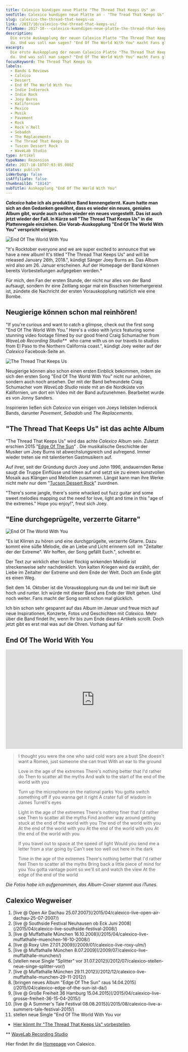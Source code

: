 ```yaml
---
title: Calexico kündigen neue Platte "The Thread That Keeps Us" an
seoTitle: Calexico kündigen neue Platte an - "The Tread That Keeps Us"
slug: calexico-the-thread-that-keeps-us
link: /2017/10/calexico-the-thread-that-keeps-us/
fileName: 2017-10---calexico-kuendigen-neue-platte-the-thread-that-keeps-us-an.md
description:
  Die erste Auskopplung der neuen Calexico Platte "The Thread That Keeps Us" ist
  da. Und was soll man sagen? "End Of The World With You" macht Fans glücklich.
excerpt:
  Die erste Auskopplung der neuen Calexico Platte "The Thread That Keeps Us" ist
  da. Und was soll man sagen? "End Of The World With You" macht Fans glücklich.
focusKeyword: The Thread That Keeps Us
labels:
  - Bands & Reviews
  - Calxico
  - Dessert
  - End Of The World With You
  - Indie Indierock
  - Indie Rock
  - Joey Burns
  - Kalifornien
  - Mexico
  - Musik
  - Pavement
  - Rock
  - Rock´n`Roll
  - Sebadoh
  - The Replacements
  - The Thread That Keeps Us
  - Tuscon Dessert Rock
  - WaveLab Studio
type: Artikel
typeName: Rezension
date: 2017-10-18T07:03:05.000Z
status: publish
isWerbung: false
isAffiliate: false
thumbnailId: "18143"
subTitle: Auskopplung "End Of The World With You"
---
```


<strong><em>Calexico</em> habe ich als produktive Band kennengelernt. Kaum hatte
man sich an den Gedanken gewöhnt, dass es wieder ein neues, geniales Album gibt,
wurde auch schon wieder ein neues vorgestellt. Das ist auch jetzt wieder der
Fall. In Kürze soll "The Thread That Keeps Us" in die Plattenregale einziehen.
Die Vorab-Auskopplung "End Of The World With You" verspricht einiges.</strong>

![End Of The World With You](http://cardamonchai.com/wp-content/uploads/2017/10/9917203896_a04e9ce147_k-300x199.jpg "Sänger und Gitarrist Joey Burns")

"It's Rocktober everyone and we are super excited to announce that we have a new
album! It's titled "The Thread That Keeps Us" and will be released January 26th,
2018.", kündigt Sänger Joey Burns an. Das Album wird also am 26. Januar
erscheinen. Auf der Homepage der Band können bereits Vorbestellungen aufgegeben
werden.\*

Für mich, den Fan der ersten Stunde, der nicht nur alles von der Band aufsaugt,
sondern ihr eine Zeitlang sogar mal ein Bisschen hinterhergereist ist, zündete
die Nachricht der ersten Vorauskopplung natürlich wie eine Bombe.

## Neugierige können schon mal reinhören!

"If you're curious and want to catch a glimpse, check out the first song "End Of
The World With You.” Here's a video with lyrics featuring some stunning video
footage filmed by our good friend Craig Schumacher from <em>WaveLab Recording
Studio</em>\*\*  who came with us on our travels to studios from El Paso to the
Northern California coast.", kündigt Joey weiter auf der <em>Calexico</em>
Facebook-Seite an.

![The Thread That Keeps Us](http://cardamonchai.com/wp-content/uploads/2017/10/The-Thread-That-Keeps-Us-300x300.jpg "So wird das neue Album aussehen")

Neugierige können also schon einen ersten Einblick bekommen, indem sie sich den
ersten Song "End Of The World With You" nicht nur anhören, sondern auch noch
ansehen. Der mit der Band befreundete Craig Schumacher vom <em>WaveLab
Studio</em> reiste mit an die Nordküste von Kalifornien, um dort ein Video mit
der Band aufzunehmen. Bearbeitet wurde es von Jonny Sanders.

Inspirieren ließen sich <em>Calexico</em> von einigen von Joeys liebsten
Indierock Bands, darunter <em>Pavement</em>, <em>Sebadoh</em> und <em>The
Replacements</em>.

## "The Thread That Keeps Us" ist das achte Album

"The Thread That Keeps Us" wird das achte <em>Calexico</em> Album sein. Zuletzt
erschien 2015 "[Edge Of The Sun](/2015/04/calexico-edge-of-the-sun-ist-da/)" .
Die musikalische Geschichte der Musiker um Joey Burns ist abwechslungsreich und
aufregend. Immer wieder treten sie mit talentierten Gastmusikern auf.

Auf ihrer, seit der Gründung durch Joey und John 1996, andauernden Reise saugt
die Truppe Einflüsse und Ideen auf und setzt sie zu einem kunstvollen Mosaik aus
Klängen und Melodien zusammen. Längst kann man ihre Werke nicht mehr nur dem
"[Tucson Dessert Rock](/2009/01/calexico-live-roxy-ulm/)" zuordnen.

"There's some jangle, there's some whacked out fuzz guitar and some sweet
melodies mapping out the need for love, light and time in this "age of the
extremes." Hope you enjoy!", freut sich Joey.

## "Eine durchgeprügelte, verzerrte Gitarre"

![End Of The World With You](http://cardamonchai.com/wp-content/uploads/2017/10/9917639354_af1d05b7b6_k-300x199.jpg "Schlagzeuger und Mitbegründer von Calexico John Convertino")

"Es ist Klirren zu hören und eine durchgprügelte, verzerrte Gitarre. Dazu kommt
eine süße Melodie, die an Liebe und Licht erinnern soll  im "Zeitalter der der
Extreme". Wir hoffen, der Song gefällt Euch.", schreibt er.

Der Text zur wirklich eher locker flockig wirkenden Melodie ist streckenweise
sehr nachdenklich. Von kalten Kriegen wird da erzählt, der Liebe im Zeitalter
der Extreme und dem Ende der Welt. Doch am Ende gibt es einen Weg.

Seit dem 14. Oktober ist die Vorauskopplung nun da und bei mir läuft sie hoch
und runter. Ich würde mit dieser Band ans Ende der Welt gehen. Und noch weiter.
Fans macht der Song somit schon mal glücklich.

Ich bin schon sehr gespannt auf das Album im Januar und freue mich auf neue
Inspirationen, Konzerte, Fotos und Geschichten mit <em>Calexico</em>. Mehr über
die Band findet Ihr, wenn Ihr bis zum Ende dieses Artikels scrollt. Doch jetzt
gibt es erst mal was auf die Ohren. Vorhang auf für

## End Of The World With You

<iframe src="https://www.youtube.com/embed/TU1lFU__2fI" width="560" height="315" frameborder="0" allowfullscreen="allowfullscreen"></iframe>

<blockquote>I thought you were the one who said cold wars are a bust
She doesn't want a Romeo, just someone she can trust
With an ear to the ground

Love in the age of the extremes There's nothing better that I'd rather do Then
to scatter all the myths And walk to the start of the end of the world with you

Turn up the microphone on the national parks You gotta switch something off if
you wanna get it right A crater full of wisdom in James Turrell's eyes

Light in the age of the extremes There's nothing finer that I'd rather see Then
to scatter all the myths Find another way around getting stuck at the end of the
world with you The end of the world with you At the end of the world with you At
the end of the world with you At the end of the world with you

If you travel out to space at the speed of light Would you send me a letter from
a star going by Can't see too well out here in the dark

Time in the age of the extremes There's nothing better that I'd rather feel Then
to scatter all the myths Bring back a little piece of mind for you You gotta
vantage point so we'll sit and watch the view At the edge of the end of the
world</blockquote>

<em>Die Fotos habe ich aufgenommen, das Album-Cover stammt aus iTunes.</em>

## Calexico Wegweiser

<ol>
    <li> [live @ Open Air Dachau 25.07.2007](/2015/04/calexico-live-open-air-dachau-25-07-2007/) </li>
    <li> [live @ Southside Festival Neuhausen ob Eck Juni 2008](/2015/04/calexico-live-southside-festival-2008/) </li>
    <li> [live @ Muffathalle München 16.10.2008](/2015/04/calexico-live-muffathalle-muenchen-16-10-2008/) </li>
    <li> [live @ Roxy Ulm 27.01.2009](/2009/01/calexico-live-roxy-ulm/) </li>
    <li> [live @ Muffathalle München 8.07.2009](/2009/07/calexico-live-muffathalle-munchen/) </li>
    <li> [stellen neue Single "Splitter" vor 31.07.2012](/2012/07/calexico-stellen-neue-singe-splitter-vor/) </li>
    <li> [live @ Muffathalle München 29.11.2012](/2012/12/calexico-live-muffathalle-munchen-29-11-2012/) </li>
    <li> [bringen neues Album "Edge Of The Sun" raus 14.04.2015](/2015/04/calexico-edge-of-the-sun-ist-da/) </li>
    <li> [live @ Große Freiheit 36 Hamburg 15.04.2015](/2015/04/calexico-live-grosse-freiheit-36-15-04-2015/) </li>
    <li> [live @ A Summer's Tale Festival 08.08.2015](/2015/08/calexico-live-a-summers-tale-festival-2015/) </li>
    <li>stellen neue Single "End Of The World With You vor</li>
</ol>

- [Hier könnt Ihr "The Thread That Keeps Us" vorbestellen](https://calexico.lnk.to/TheThreadThatKeepsUs).

\*\*
[WaveLab Recording Studio](https://www.facebook.com/WaveLab-Recording-Studio-157816907583478/)

Hier findet Ihr die [Homepage](http://www.casadecalexico.com) von Calexico.
